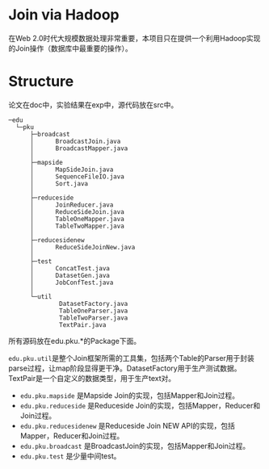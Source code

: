 Join via Hadoop
==================
在Web 2.0时代大规模数据处理非常重要，本项目只在提供一个利用Hadoop实现的Join操作（数据库中最重要的操作）。


Structure
=========

论文在doc中，实验结果在exp中，源代码放在src中。

    ─edu
      └─pku
          ├─broadcast
          │      BroadcastJoin.java
          │      BroadcastMapper.java
          │
          ├─mapside
          │      MapSideJoin.java
          │      SequenceFileIO.java
          │      Sort.java
          │
          ├─reduceside
          │      JoinReducer.java
          │      ReduceSideJoin.java
          │      TableOneMapper.java
          │      TableTwoMapper.java
          │
          ├─reducesidenew
          │      ReduceSideJoinNew.java
          │
          ├─test
          │      ConcatTest.java
          │      DatasetGen.java
          │      JobConfTest.java
          │
          └─util
                  DatasetFactory.java
                  TableOneParser.java
                  TableTwoParser.java
                  TextPair.java

所有源码放在edu.pku.*的Package下面。

```edu.pku.util```是整个Join框架所需的工具集，包括两个Table的Parser用于封装parse过程，让map阶段显得更干净。DatasetFactory用于生产测试数据。TextPair是一个自定义的数据类型，用于生产text对。
- ```edu.pku.mapside``` 是Mapside Join的实现，包括Mapper和Join过程。
- ```edu.pku.reduceside``` 是Reduceside Join的实现，包括Mapper，Reducer和Join过程。
- ```edu.pku.reducesidenew``` 是Reduceside Join NEW API的实现，包括Mapper，Reducer和Join过程。
- ```edu.pku.broadcast``` 是BroadcastJoin的实现，包括Mapper和Join过程。
- ```edu.pku.test``` 是少量中间test。
